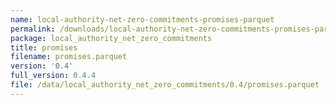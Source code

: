 ```yaml
---
name: local-authority-net-zero-commitments-promises-parquet
permalink: /downloads/local-authority-net-zero-commitments-promises-parquet/0_4
package: local_authority_net_zero_commitments
title: promises
filename: promises.parquet
version: '0.4'
full_version: 0.4.4
file: /data/local_authority_net_zero_commitments/0.4/promises.parquet
---
```

